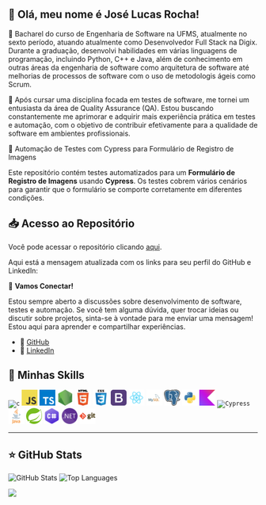 ## 💜 Olá, meu nome é José Lucas Rocha!

 💬 Bacharel do curso de Engenharia de Software na UFMS, atualmente no sexto período, atuando atualmente como Desenvolvedor Full Stack na Digix. Durante a graduação, desenvolvi habilidades em várias linguagens de programação, incluindo Python, C++ e Java, além de conhecimento em outras áreas da engenharia de software como arquitetura de software até melhorias de processos de software com o uso de metodologis
 ágeis como Scrum.

🔭 Após cursar uma disciplina focada em testes de software, me tornei um entusiasta da área de Quality Assurance (QA). Estou buscando constantemente me aprimorar e adquirir mais experiência prática em testes e automação, com o objetivo de contribuir efetivamente para a qualidade de software em ambientes profissionais. 

 🚀 Automação de Testes com Cypress para Formulário de Registro de Imagens

Este repositório contém testes automatizados para um **Formulário de Registro de Imagens** usando **Cypress**. Os testes cobrem vários cenários para garantir que o formulário se comporte corretamente em diferentes condições.

## 📥 Acesso ao Repositório

Você pode acessar o repositório clicando [aqui](https://github.com/joselucas0/Automa-o-de-Testes-com-Cypress-para-Formul-rio-de-Registro-de-Imagens.git).

Aqui está a mensagem atualizada com os links para seu perfil do GitHub e LinkedIn:

🔗 **Vamos Conectar!**

Estou sempre aberto a discussões sobre desenvolvimento de software, testes e automação. Se você tem alguma dúvida, quer trocar ideias ou discutir sobre projetos, sinta-se à vontade para me enviar uma mensagem! Estou aqui para aprender e compartilhar experiências.

- 💼 [GitHub](https://github.com/joselucas0)
- 💼 [LinkedIn](https://www.linkedin.com/in/joselucasrocha/)



## 🚀 Minhas Skills

<code><img height="32" src="https://cdn.iconscout.com/icon/free/png-512/c-programming-569564.png" alt="c"/></code>
<code><img height="32" src="https://raw.githubusercontent.com/github/explore/80688e429a7d4ef2fca1e82350fe8e3517d3494d/topics/javascript/javascript.png" alt="Javascript"/></code>
<code><img height="32" src="https://raw.githubusercontent.com/github/explore/80688e429a7d4ef2fca1e82350fe8e3517d3494d/topics/typescript/typescript.png" alt="Typescript"/></code>
<code><img height="32" src="https://raw.githubusercontent.com/github/explore/80688e429a7d4ef2fca1e82350fe8e3517d3494d/topics/nodejs/nodejs.png" alt="Nodejs"/></code>
<code><img height="32" src="https://raw.githubusercontent.com/github/explore/80688e429a7d4ef2fca1e82350fe8e3517d3494d/topics/html/html.png" alt="HTML5"/></code>
<code><img height="32" src="https://raw.githubusercontent.com/github/explore/80688e429a7d4ef2fca1e82350fe8e3517d3494d/topics/css/css.png" alt="CSS"/></code>
<code><img height="32" src="https://raw.githubusercontent.com/github/explore/80688e429a7d4ef2fca1e82350fe8e3517d3494d/topics/bootstrap/bootstrap.png" alt="Bootstrap"/></code>
<code><img height="32" src="https://raw.githubusercontent.com/github/explore/80688e429a7d4ef2fca1e82350fe8e3517d3494d/topics/react/react.png" alt="React"/></code>
<code><img height="32" src="https://raw.githubusercontent.com/github/explore/80688e429a7d4ef2fca1e82350fe8e3517d3494d/topics/mysql/mysql.png" alt="MySQL"/></code>
<code><img height="32" src="https://raw.githubusercontent.com/github/explore/80688e429a7d4ef2fca1e82350fe8e3517d3494d/topics/postgresql/postgresql.png" alt="PostgreSQL"/></code>
<code><img height="32" src="https://raw.githubusercontent.com/github/explore/80688e429a7d4ef2fca1e82350fe8e3517d3494d/topics/python/python.png" alt="Python"/></code>
<code><img height="32" src="https://raw.githubusercontent.com/github/explore/80688e429a7d4ef2fca1e82350fe8e3517d3494d/topics/kotlin/kotlin.png" alt="Kotlin"/></code>
<code><img height="32" src="https://github.com/cypress-io/cypress-icons/blob/master/src/icons/icon_64x64.png" alt="Cypress"/></code>
<code><img height="32" src="https://raw.githubusercontent.com/github/explore/80688e429a7d4ef2fca1e82350fe8e3517d3494d/topics/java/java.png" alt="Java"/></code>
<code><img height="32" src="https://github.com/devicons/devicon/blob/master/icons/spring/spring-original.svg" alt="Spring Boot"/></code>
<code><img height="32" src="https://raw.githubusercontent.com/github/explore/80688e429a7d4ef2fca1e82350fe8e3517d3494d/topics/csharp/csharp.png" alt="C#"/></code>
<code><img height="32" src="https://raw.githubusercontent.com/github/explore/80688e429a7d4ef2fca1e82350fe8e3517d3494d/topics/dotnet/dotnet.png" alt=".NET"/></code>
<code><img height="32" src="https://raw.githubusercontent.com/github/explore/80688e429a7d4ef2fca1e82350fe8e3517d3494d/topics/git/git.png" alt="Git"/></code>


---

## ⭐ GitHub Stats
<div>
  <img src="https://github-readme-stats.vercel.app/api?username=joselucas0&show_icons=true" alt="GitHub Stats" height="180em"/>
  <img src="https://github-readme-stats.vercel.app/api/top-langs/?username=joselucas0&theme=dracula&hide_border=false&include_all_commits=true&count_private=true&layout=compact" alt="Top Languages" height="180em"/>
</div>


 ![](https://komarev.com/ghpvc/?username=joselucas0&color=006bed)
